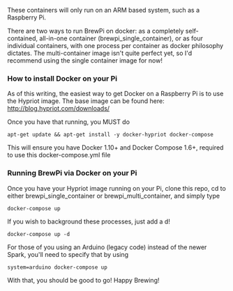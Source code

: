 These containers will only run on an ARM based system, such as a Raspberry Pi. 

There are two ways to run BrewPi on docker: as a completely self-contained, all-in-one container (brewpi_single_container), or as four individual containers, with one process per container as docker philosophy dictates. The multi-container image isn't quite perfect yet, so I'd recommend using the single container image for now!

### How to install Docker on your Pi
As of this writing, the easiest way to get Docker on a Raspberry Pi is to use the Hypriot image. The base image can be found here: 
http://blog.hypriot.com/downloads/

Once you have that running, you MUST do
```
apt-get update && apt-get install -y docker-hypriot docker-compose
```
This will ensure you have Docker 1.10+ and Docker Compose 1.6+, required to use this docker-compose.yml file

### Running BrewPi via Docker on your Pi
Once you have your Hypriot image running on your Pi, clone this repo, cd to either brewpi_single_container or brewpi_multi_container, and simply type 
```
docker-compose up
```
If you wish to background these processes, just add a d!
```
docker-compose up -d  
```
For those of you using an Arduino (legacy code) instead of the newer Spark, you'll need to specify that by using
```
system=arduino docker-compose up
```

With that, you should be good to go! Happy Brewing!
